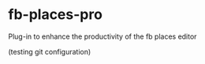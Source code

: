 fb-places-pro
=============

Plug-in to enhance the productivity of the fb places editor

(testing git configuration)
